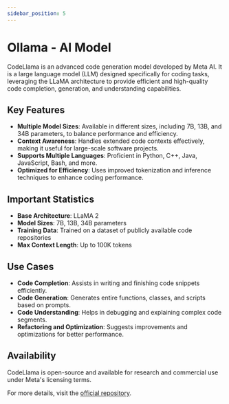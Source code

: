 ```yaml
---
sidebar_position: 5
---
```


# Ollama - AI Model

CodeLlama is an advanced code generation model developed by Meta AI. It is a large language model (LLM) designed specifically for coding tasks, leveraging the LLaMA architecture to provide efficient and high-quality code completion, generation, and understanding capabilities.

## Key Features

- **Multiple Model Sizes**: Available in different sizes, including 7B, 13B, and 34B parameters, to balance performance and efficiency.
- **Context Awareness**: Handles extended code contexts effectively, making it useful for large-scale software projects.
- **Supports Multiple Languages**: Proficient in Python, C++, Java, JavaScript, Bash, and more.
- **Optimized for Efficiency**: Uses improved tokenization and inference techniques to enhance coding performance.

## Important Statistics

- **Base Architecture**: LLaMA 2
- **Model Sizes**: 7B, 13B, 34B parameters
- **Training Data**: Trained on a dataset of publicly available code repositories
- **Max Context Length**: Up to 100K tokens

## Use Cases

- **Code Completion**: Assists in writing and finishing code snippets efficiently.
- **Code Generation**: Generates entire functions, classes, and scripts based on prompts.
- **Code Understanding**: Helps in debugging and explaining complex code segments.
- **Refactoring and Optimization**: Suggests improvements and optimizations for better performance.

## Availability

CodeLlama is open-source and available for research and commercial use under Meta's licensing terms.

For more details, visit the [official repository](https://github.com/facebookresearch/codellama).
